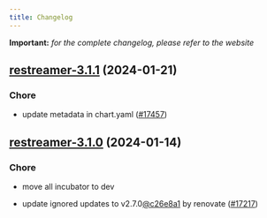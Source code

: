 ```yaml
---
title: Changelog
---
```


**Important:**
*for the complete changelog, please refer to the website*



## [restreamer-3.1.1](https://github.com/truecharts/charts/compare/restreamer-3.1.0...restreamer-3.1.1) (2024-01-21)

### Chore



- update metadata in chart.yaml ([#17457](https://github.com/truecharts/charts/issues/17457))


## [restreamer-3.1.0](https://github.com/truecharts/charts/compare/restreamer-3.0.13...restreamer-3.1.0) (2024-01-14)

### Chore



- move all incubator to dev

- update ignored updates to v2.7.0[@c26e8a1](https://github.com/c26e8a1) by renovate ([#17217](https://github.com/truecharts/charts/issues/17217))
